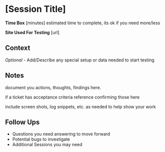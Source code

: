 # \[Session Title\]

**Time Box** \[minutes\] estimated time to complete, its ok if you need more/less

**Site Used For Testing** \[url\]

## Context

_Optional_ - Add/Describe any special setup or data needed to start testing

## Notes

document you actions, thoughts, findings here.

if a ticket has acceptance criteria reference confirming those here

include screen shots, log snippets, etc. as needed to help show your work

## Follow Ups

* Questions you need answering to move forward
* Potential bugs to investigate
* Additional Sessions you may need
